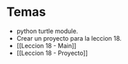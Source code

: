 # Temas
- python turtle module.
- Crear un proyecto para la leccion 18.
- [[Leccion 18 - Main]]
- [[Leccion 18 - Proyecto]]